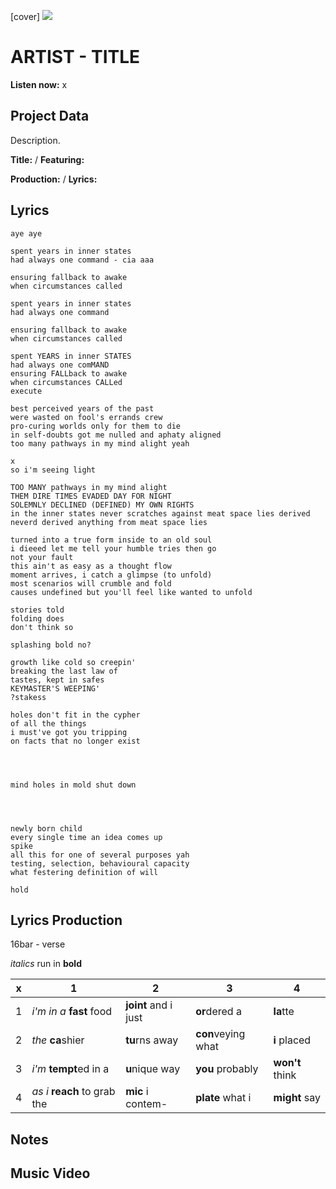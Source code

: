 [cover] ![](57175019_319474918741616_8502199518755923887_n.jpg)

# ARTIST - TITLE

**Listen now:** x

## Project Data

Description.


**Title:**  / **Featuring:** 

**Production:**  / **Lyrics:** 

## Lyrics

```
aye aye

spent years in inner states
had always one command - cia aaa

ensuring fallback to awake
when circumstances called

spent years in inner states
had always one command

ensuring fallback to awake
when circumstances called

spent YEARS in inner STATES
had always one comMAND
ensuring FALLback to awake
when circumstances CALLed
execute

best perceived years of the past
were wasted on fool's errands crew
pro-curing worlds only for them to die
in self-doubts got me nulled and aphaty aligned
too many pathways in my mind alight yeah

x
so i'm seeing light

TOO MANY pathways in my mind alight
THEM DIRE TIMES EVADED DAY FOR NIGHT
SOLEMNLY DECLINED (DEFINED) MY OWN RIGHTS
in the inner states never scratches against meat space lies derived
neverd derived anything from meat space lies
 
turned into a true form inside to an old soul
i dieeed let me tell your humble tries then go
not your fault
this ain't as easy as a thought flow 
moment arrives, i catch a glimpse (to unfold)
most scenarios will crumble and fold
causes undefined but you'll feel like wanted to unfold

stories told
folding does
don't think so

splashing bold no?

growth like cold so creepin' 
breaking the last law of
tastes, kept in safes 
KEYMASTER'S WEEPING'
?stakess

holes don't fit in the cypher
of all the things 
i must've got you tripping
on facts that no longer exist




mind holes in mold shut down




newly born child 
every single time an idea comes up
spike
all this for one of several purposes yah
testing, selection, behavioural capacity
what festering definition of will

hold

```

## Lyrics Production

16bar - verse

*italics* run in
**bold**

| x | 1 | 2 | 3 | 4 |
|---|---|---|---|---|
| 1 | *i'm in a* **fast** food | **joint** and i just  | **or**dered a  | **la**tte  |
| 2 | *the* **ca**shier | **tu**rns away  |  **con**veying what |  **i** placed |
| 3 | *i'm* **tempt**ed in a | **u**nique way  |  **you** probably |  **won't** think |
| 4 | *as i* **reach** to grab the |  **mic** i contem-  | **plate** what i | **might** say |

## Notes

## Music Video

